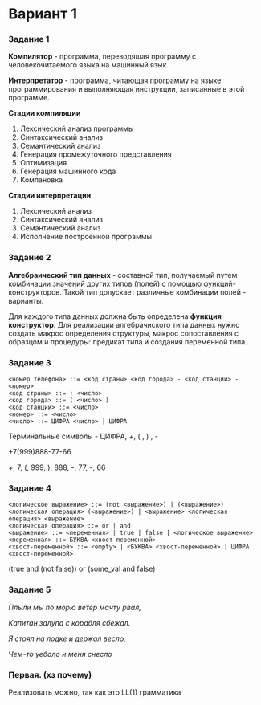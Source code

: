 # Вариант 1
### Задание 1
**Компилятор** - программа, переводящая программу с человекочитаемого языка на машинный язык.

**Интерпретатор** - программа, читающая программу на языке программирования и выполняющая инструкции, записанные в этой программе.

**Стадии компиляции**
1. Лексический анализ программы
2. Синтаксический анализ
3. Семантический анализ
4. Генерация промежуточного представления
5. Оптимизация
6. Генерация машинного кода
7. Компановка

**Стадии интерпретации**
1. Лексический анализ
2. Синтаксический анализ
3. Семантический анализ
4. Исполнение построенной программы

### Задание 2

**Алгебраический тип данных** - составной тип, получаемый путем комбинации значений других типов (полей) с помощью функций-конструкторов. 
Такой тип допускает различные комбинации полей - варианты.

Для каждого типа данных должна быть определена **функция конструктор**. Для реализации алгебрачиского типа данных нужно создать макрос определения структуры,
макрос сопоставления с образцом и процедуры: предикат типа и создания переменной типа.

### Задание 3
```nohighlight
<номер телефона> ::= <код страны> <код города> - <код станции> - <номер>
<код страны> ::= + <число>
<код города> ::= ( <число> )
<код станции> ::= <число>
<номер> ::= <число>
<число> ::= ЦИФРА <число> | ЦИФРА
```
Терминальные символы - ЦИФРА, +, ( , ) , -

+7(999)888-77-66

+, 7, (, 999, ), 888, -, 77, -, 66

### Задание 4
```nohighlight
<логическое выражение> ::= (not <выражение>) | (<выражение>) <логическая операция> (<выражение>) | <выражение> <логическая операция> <выражение>
<логическая операция> ::= or | and
<выражение> ::= <переменная> | true | false | <логическое выражение>
<переменная> ::= БУКВА <хвост-переменной>
<хвост-переменной> ::= <empty> | <БУКВА> <хвост-переменной> | ЦИФРА <хвост-переменной>
```
(true and (not false)) or (some_val and false)

### Задание 5

*Плыли мы по морю ветер мачту рвал,*

*Капитан залупа с корабля сбежал.*

*Я стоял на лодке и держал весло,*

*Чем-то уебало и меня снесло*

### Первая. (хз почему)

Реализовать можно, так как это LL(1) грамматика
